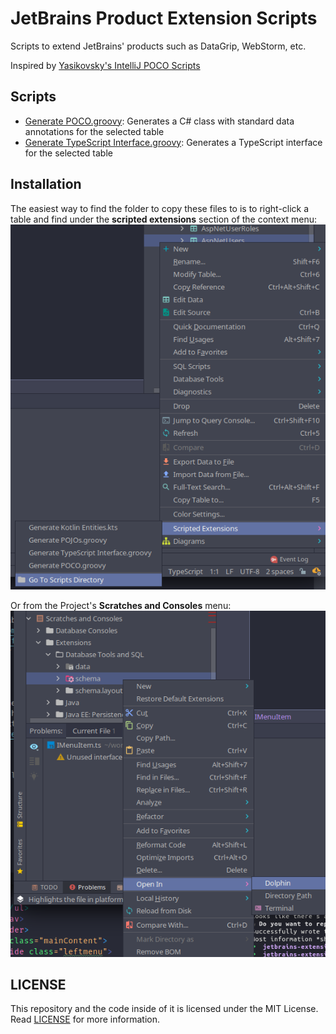 # JetBrains Product Extension Scripts

Scripts to extend JetBrains' products such as DataGrip, WebStorm, etc.

Inspired by [Yasikovsky's IntelliJ POCO Scripts](https://github.com/yasikovsky/intellij-poco-scripts)

## Scripts

- [Generate POCO.groovy](./com.intellij.database/schema/Generate%20POCO.groovy): Generates a C# class with standard data annotations for the selected table
- [Generate TypeScript Interface.groovy](./com.intellij.database/schema/Generate%20TypeScript%20Interface.groovy): Generates a TypeScript interface for the selected table

## Installation

The easiest way to find the folder to copy these files to is to right-click a table and find under the **scripted extensions** section of the context menu:
![folder location](./.assets/find-scripts-directory.png)

Or from the Project's **Scratches and Consoles** menu:
![from scratches](./.assets/find-via-scratches.png)

## LICENSE

This repository and the code inside of it is licensed under the MIT License. Read
[LICENSE](./LICENSE) for more information.